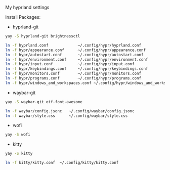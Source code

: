 My hyprland settings

Install Packages:

* hyprland-git
```bash
yay -S hyprland-git brightnessctl
```
```bash
ln -f hyprland.conf             ~/.config/hypr/hyprland.conf
ln -f hypr/appearance.conf      ~/.config/hypr/appearance.conf
ln -f hypr/autostart.conf       ~/.config/hypr/autostart.conf
ln -f hypr/environment.conf     ~/.config/hypr/environment.conf
ln -f hypr/input.conf           ~/.config/hypr/input.conf
ln -f hypr/keybindings.conf     ~/.config/hypr/keybindings.conf
ln -f hypr/monitors.conf        ~/.config/hypr/monitors.conf
ln -f hypr/programs.conf        ~/.config/hypr/programs.conf
ln -f hypr/windows_and_workspaces.conf ~/.config/hypr/windows_and_workspaces.conf
```

* waybar-git
```bash
yay -S waybar-git otf-font-awesome
```
```bash
ln -f waybar/config.jsonc   ~/.config/waybar/config.jsonc
ln -f waybar/style.css      ~/.config/waybar/style.css
```

* wofi
```bash
yay -S wofi
```

* kitty
```bash
yay -S kitty
```
```bash
ln -f kitty/kitty.conf  ~/.config/kitty/kitty.conf
```